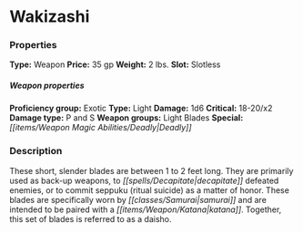 ﻿---
Title: "Wakizashi"
Type: "Weapon"
Price: "35 gp"
Weight: "2 lbs."
Slot: "Slotless"
Proficiency group: "Exotic"
Weapon properties Type: "Light"
Damage: "1d6"
Critical: "18-20/x2"
Damage type: "P and S"
Weapon groups: "Light Blades"
Special: "Deadly"
Description: |
  "These short, slender blades are between 1 to 2 feet long. They are primarily used as back-up weapons, to decapitate defeated enemies, or to commit seppuku (ritual suicide) as a matter of honor. These blades are specifically worn by samurai and are intended to be paired with a katana. Together, this set of blades is referred to as a daisho."
Sources: "['Ultimate Combat', 'Ultimate Equipment']"
---

# Wakizashi

### Properties

**Type:** Weapon **Price:** 35 gp **Weight:** 2 lbs. **Slot:** Slotless

##### Weapon properties

**Proficiency group:** Exotic **Type:** Light **Damage:** 1d6 **Critical:** 18-20/x2 **Damage type:** P and S **Weapon groups:** Light Blades **Special:** _[[items/Weapon Magic Abilities/Deadly|Deadly]]_

### Description

These short, slender blades are between 1 to 2 feet long. They are primarily used as back-up weapons, to _[[spells/Decapitate|decapitate]]_ defeated enemies, or to commit seppuku (ritual suicide) as a matter of honor. These blades are specifically worn by _[[classes/Samurai|samurai]]_ and are intended to be paired with a _[[items/Weapon/Katana|katana]]_. Together, this set of blades is referred to as a daisho.

